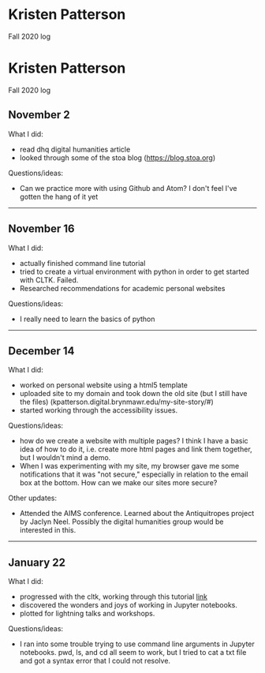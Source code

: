 # Kristen Patterson
Fall 2020 log

# Kristen Patterson
Fall 2020 log


## November 2

What I did:
- read dhq digital humanities article
- looked through some of the stoa blog (https://blog.stoa.org)

Questions/ideas:
- Can we practice more with using Github and Atom? I don't feel I've gotten the hang of it yet

---

## November 16

What I did:
- actually finished command line tutorial
- tried to create a virtual environment with python in order to get started with CLTK. Failed.
- Researched recommendations for academic personal websites

Questions/ideas:
- I really need to learn the basics of python

---

## December 14

What I did:
- worked on personal website using a html5 template
- uploaded site to my domain and took down the old site (but I still have the files) (kpatterson.digital.brynmawr.edu/my-site-story/#)
- started working through the accessibility issues.

Questions/ideas:
- how do we create a website with multiple pages? I think I have a basic idea of how to do it, i.e. create more html pages and link them together, but I wouldn't mind a demo.
- When I was experimenting with my site, my browser gave me some notifications that it was "not secure," especially in relation to the email box at the bottom. How can we make our sites more secure?

Other updates:
- Attended the AIMS conference. Learned about the Antiquitropes project by Jaclyn Neel. Possibly the digital humanities group would be interested in this. 

---

## January 22

What I did:
- progressed with the cltk, working through this tutorial [link](https://github.com/cltk/tutorials)
- discovered the wonders and joys of working in Jupyter notebooks.
- plotted for lightning talks and workshops.

Questions/ideas:
- I ran into some trouble trying to use command line arguments in Jupyter notebooks. pwd, ls, and cd all seem to work, but I tried to cat a txt file and got a syntax error that I could not resolve. 
